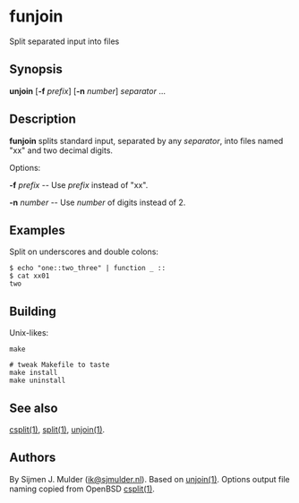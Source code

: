 # funjoin

Split separated input into files

## Synopsis

**unjoin** [**-f** _prefix_] [**-n** _number_] _separator_ ...

## Description

**funjoin** splits standard input, separated by any _separator_, into files
named "xx" and two decimal digits.

Options:

**-f** _prefix_ -- Use _prefix_ instead of "xx".

**-n** _number_ -- Use _number_ of digits instead of 2.

## Examples

Split on underscores and double colons:

    $ echo "one::two_three" | function _ ::
    $ cat xx01
    two

## Building

Unix-likes:

    make

    # tweak Makefile to taste
    make install
    make uninstall

## See also

[csplit(1)](https://man.openbsd.org/csplit.1),
[split(1)](https://man.openbsd.org/split.1),
[unjoin(1)](https://github.com/sjmulder/unjoin).

## Authors

By Sijmen J. Mulder (<ik@sjmulder.nl>).
Based on [unjoin(1)](https://github.com/sjmulder/unjoin).
Options output file naming copied from OpenBSD
[csplit(1)](https://man.openbsd.org/csplit.1).
